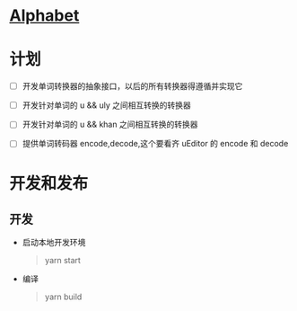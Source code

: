 # [Alphabet](./Alphabet.md)

# 计划

- [ ] 开发单词转换器的抽象接口，以后的所有转换器得遵循并实现它
- [ ] 开发针对单词的 u && uly 之间相互转换的转换器
- [ ] 开发针对单词的 u && khan 之间相互转换的转换器

- [ ] 提供单词转码器 encode,decode,这个要看齐 uEditor 的 encode 和 decode

# 开发和发布

## 开发

- 启动本地开发环境

  > yarn start

- 编译

  > yarn build
